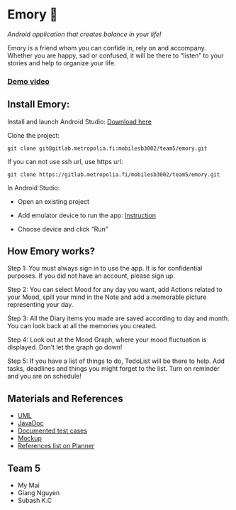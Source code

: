 # **Emory** :calendar:

*Android application that creates balance in your life!*

Emory is a friend whom you can confide in, rely on and accompany. Whether you are happy, sad or confused, it will be there to “listen” to your stories and help to organize your life.


### [Demo video](https://youtu.be/lXGb_AlDxrY)


## Install Emory:
Install and launch Android Studio: [Download here](https://developer.android.com/studio?gclid=Cj0KCQiA2af-BRDzARIsAIVQUOegnlm_V6W7UdtvmBmKbhlZcjJnPJeRJwOqNqZD-LK2bt-wXA7WuQoaAsAyEALw_wcB&gclsrc=aw.ds)

Clone the project:
```
git clone git@gitlab.metropolia.fi:mobilesb3002/team5/emory.git 
```

If you can not use ssh url, use https url: 
```
git clone https://gitlab.metropolia.fi/mobilesb3002/team5/emory.git
```

In Android Studio: 

- Open an existing project

- Add emulator device to run the app: [Instruction](https://developer.android.com/studio/run/managing-avds?authuser=3#createavd)
- Choose device and click “Run” 


## How Emory works?

Step 1: You must always sign in to use the app. It is for confidential purposes. If you did not have an account, please sign up.

Step 2: You can select Mood for any day you want, add Actions related to your Mood, spill your mind in the Note and add a memorable picture representing your day. 

Step 3: All the Diary items you made are saved according to day and month. You can look back at all the memories you created.

Step 4: Look out at the Mood Graph, where your mood fluctuation is displayed. Don’t let the graph go down!

Step 5: If you have a list of things to do, TodoList will be there to help. Add tasks, deadlines and things you might forget to the list. Turn on reminder and you are on schedule!


## Materials and References
- [UML](https://drive.google.com/file/d/1wb_dRsa_r9JWggeUO3BJe6Staq5Fu2aB/view)
- [JavaDoc](http://users.metropolia.fi/~mym/Emory%20javadoc/)
- [Documented test cases](https://docs.google.com/document/u/2/d/1FkbmBbmzimix1sO6MN_MqzA5d-0D258vKKlm5ryoO74/edit?usp=sharing)
- [Mockup](https://www.figma.com/file/vk9KTJ9eNw1eh432rHq7ym/Diary-App?node-id=1:2)
- [References list on Planner](https://tasks.office.com/metropoliafi.onmicrosoft.com/Home/PlanViews/40y0QtIAOkebdgVeE6_VNJYAHwQ9?Type=PlanLink&Channel=Link&CreatedTime=637508790974550000)


## Team 5
- My Mai
- Giang Nguyen
- Subash K.C

